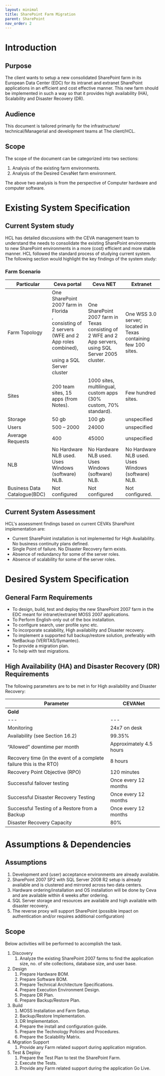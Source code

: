 ```yaml
---
layout: minimal
title: SharePoint Farm Migration
parent: SharePoint
nav_order: 2
---
```

# Introduction

## Purpose

The client wants to setup a new consolidated SharePoint farm in its European Data Center (EDC) for its intranet and extranet SharePoint applications in an efficient and cost effective manner. This new farm should be implemented in such a way so that it provides high availability (HA), Scalability and Disaster Recovery (DR).

## Audience

This document is tailored primarily for the infrastructure/ technical/Managerial and development teams at The client/HCL.

## Scope

The scope of the document can be categorized into two sections:

1. Analysis of the existing farm environments.
2. Analysis of the Desired CevaNet farm environment.

The above two analysis is from the perspective of Computer hardware and computer software.

# Existing System Specification

## Current System study

HCL has detailed discussions with the CEVA management team to understand the needs to consolidate the existing SharePoint environments to new SharePoint environments in a more (cost) efficient and more stable manner. HCL followed the standard process of studying current system. The following section would highlight the key findings of the system study:

### Farm Scenario

| &nbsp;Particular | Ceva portal | Ceva NET | Extranet |
| --- | --- | --- | --- |
| Farm Topology | One SharePoint 2007 farm in Florida  <br>,  <br>consisting of 2 servers  <br>(WFE and 2 App roles combined),  <br><br/>using a SQL Server cluster | One SharePoint 2007 farm in Texas<br>consisting of 2 WFE and 2 App servers,<br>using SQL Server 2005 cluster. | One WSS 3.0 server;  <br>located in Texas  <br>containing few 100 sites. |
| Sites | 200 team sites, 15 apps (from Notes). | 1000 sites, multilingual,  <br>custom apps (30% custom, 70% standard). | Few hundred sites. |
| Storage | 50 gb | 100 gb | unspecified |
| Users | 500 – 2000 | 24000 | unspecified |
| Average Requests | 400 | 45000 | unspecified |
| NLB | No Hardware NLB used. Uses Windows (software) NLB. | No Hardware NLB used. Uses Windows (software) NLB. | No Hardware NLB used. Uses Windows (software) NLB. |
| Business Data Catalogue(BDC) | Not configured | Not configured | Not configured. |

## Current System Assessment

HCL's assessment findings based on current CEVA’s SharePoint implementation are:

- Current SharePoint installation is not implemented for High Availability. No business continuity plans defined.
- Single Point of failure. No Disaster Recovery farm exists.
- Absence of redundancy for some of the server roles.
- Absence of scalability for some of the server roles.

# Desired System Specification

## General Farm Requirements

- To design, build, test and deploy the new SharePoint 2007 farm in the EDC meant for intranet/extranet MOSS 2007 applications.
- To Perform English-only out of the box installation.
- To configure search, user profile sync etc.
- To incorporate scalability, High availability and Disaster recovery.
- To implement a supported full backup/restore solution, preferably with NetBackup (VERITAS/Symantec).
- To provide a migration plan.
- To help with test migrations.

## High Availability (HA) and Disaster Recovery (DR) Requirements

The following parameters are to be met in for High availability and Disaster Recovery:

| **Parameter** | **CEVANet** |
| --- | --- |
| **Gold** |
| --- | --- |
| Monitoring | 24x7 on desk |
| Availability (see Section 16.2) | 99.35% |
| “Allowed” downtime per month | Approximately 4.5 hours |
| Recovery time (in the event of a complete failure this is the RTO) | 8 hours |
| Recovery Point Objective (RPO) | 120 minutes |
| Successful failover testing | Once every 12 months |
| Successful Disaster Recovery Testing | Once every 12 months |
| Successful Testing of a Restore from a Backup | Once every 12 months |
| Disaster Recovery Capacity | 80% |

# Assumptions & Dependencies

## Assumptions

1. Development and (user) acceptance environments are already available.
2. SharePoint 2007 SP2 with SQL Server 2008 R2 setup is already available and is clustered and mirrored across two data centers.
3. Hardware ordering/installation and OS installation will be done by Ceva and are available within 4 weeks after ordering.
4. SQL Server storage and resources are available and high available with disaster recovery.
5. The reverse proxy will support SharePoint (possible impact on authentication and/or requires additional configuration)

## Scope

Below activities will be performed to accomplish the task.

1. Discovery
    1. Analyze the existing SharePoint 2007 farms to find the application size, no. of site collections, database size, and user base.
2. Design
    1. Prepare Hardware BOM.
    2. Prepare Software BOM.
    3. Prepare Technical Architecture Specifications.
    4. Prepare Execution Environment Design.
    5. Prepare DR Plan.
    6. Prepare Backup/Restore Plan.
3. Build
    1. MOSS Installation and Farm Setup.
    2. Backup/Restore Implementation.
    3. DR Implementation.
    4. Prepare the install and configuration guide.
    5. Prepare the Technology Policies and Procedures.
    6. Prepare the Scalability Matrix.
4. Migration Support
    1. Provide any Farm related support during application migration.
5. Test & Deploy
    1. Prepare the Test Plan to test the SharePoint Farm.
    2. Execute the Tests.
    3. Provide any Farm related support during the application Go Live.